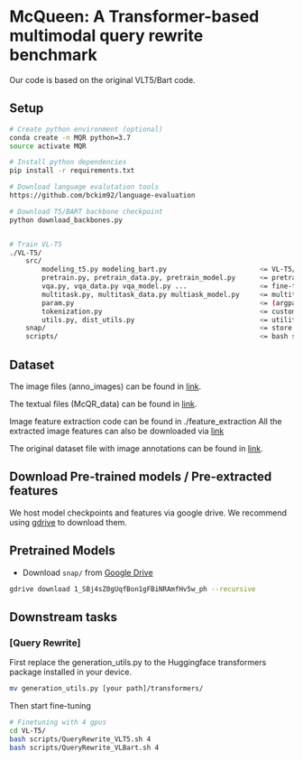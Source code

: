 # McQueen: A Transformer-based multimodal query rewrite benchmark

Our code is based on the original VLT5/Bart code.

## Setup
```bash
# Create python environment (optional)
conda create -n MQR python=3.7
source activate MQR

# Install python dependencies
pip install -r requirements.txt

# Download language evalutation tools
https://github.com/bckim92/language-evaluation

# Download T5/BART backbone checkpoint
python download_backbones.py


# Train VL-T5
./VL-T5/
    src/
        modeling_t5.py modeling_bart.py                       <= VL-T5/VL-BART model classes
        pretrain.py, pretrain_data.py, pretrain_model.py      <= pretraining
        vqa.py, vqa_data.py vqa_model.py ...                  <= fine-tuning on downstream tasks (ex. VQA, GQA, NLVR2)
        multitask.py, multitask_data.py multiask_model.py     <= multitask learning on 7 downstream tasks
        param.py                                              <= (argparse) configuration
        tokenization.py                                       <= custom tokenizer
        utils.py, dist_utils.py                               <= utility functions
    snap/                                                     <= store weight checkpoints
    scripts/                                                  <= bash scripts for pretraining and finetuning
```

## Dataset
The image files (anno_images) can be found in [link](https://drive.google.com/file/d/14TJZORiFtvp7m3xbTpktA-u5fpx78UkT/view?usp=sharing). 

The textual files (McQR_data) can be found in [link](https://drive.google.com/file/d/1V9lBmDJXPKAhiaGZKFUUhVkuNUcgkgq7/view?usp=sharing).

Image feature extraction code can be found in ./feature_extraction
All the extracted image features can also be downloaded via [link](https://drive.google.com/file/d/1SDkEQliwTPvSNz0HdE1dSepYYM5f27HA/view?usp=sharing)

The original dataset file with image annotations can be found in [link]().

## Download Pre-trained models / Pre-extracted features
We host model checkpoints and features via google drive.
We recommend using [gdrive](https://github.com/prasmussen/gdrive) to download them.

## Pretrained Models
- Download `snap/` from [Google Drive](https://drive.google.com/drive/folders/1_SBj4sZ0gUqfBon1gFBiNRAmfHv5w_ph?usp=sharing)
```bash
gdrive download 1_SBj4sZ0gUqfBon1gFBiNRAmfHv5w_ph --recursive
```


## Downstream tasks

### [Query Rewrite]
First replace the generation_utils.py to the Huggingface transformers package installed in your device.
```bash
mv generation_utils.py [your path]/transformers/
```

Then start fine-tuning
```bash
# Finetuning with 4 gpus
cd VL-T5/
bash scripts/QueryRewrite_VLT5.sh 4
bash scripts/QueryRewrite_VLBart.sh 4
```
